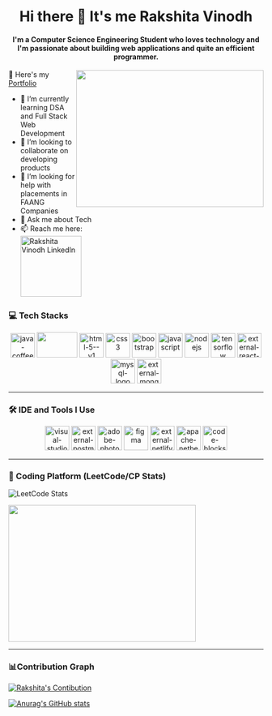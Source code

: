 <div align="center">

  <h1>Hi there 👋 It's me Rakshita Vinodh</h1>

</div>

<div align="center">
<h4>I'm a Computer Science Engineering Student who loves technology and I'm passionate about building web applications and quite an efficient programmer.</h4>
</div>
<img align ="right" width="370" height="270" src="https://github.com/user-attachments/assets/bde0aa52-f917-40c6-b7a6-612a8cd43214">

🔭 Here's my [Portfolio](https://rvportfolio2025.netlify.app/)


- 🌱 I’m currently learning DSA and Full Stack Web Development
- 👯 I’m looking to collaborate on developing products
- 🤔 I’m looking for help with placements in FAANG Companies
- 💬 Ask me about Tech
- 📫 Reach me here:
  <br /><a href="https://www.linkedin.com/in/rakshita-vinodh-92a781257/">
  <img src="https://github.com/user-attachments/assets/13d421d4-8ad9-4775-8820-14e852ffdd98" width="120px" alt="Rakshita Vinodh LinkedIn">
</a>

### 💻 Tech Stacks

<p align="center">
<img width="48" height="48" src="https://img.icons8.com/color/48/java-coffee-cup-logo--v1.png" alt="java-coffee-cup-logo--v1"/>  
  <img src="https://github.com/user-attachments/assets/5694af6d-d5c2-4c8f-aed2-049dbf92fa68" width="80" height="50"/>
<img width="48" height="48" src="https://img.icons8.com/color/48/html-5--v1.png" alt="html-5--v1"/>
<img width="48" height="48" src="https://img.icons8.com/color/48/css3.png" alt="css3"/>
<img width="48" height="48" src="https://img.icons8.com/fluency/48/bootstrap.png" alt="bootstrap"/>
<img width="48" height="48" src="https://img.icons8.com/fluency/48/javascript.png" alt="javascript"/>
<img width="48" height="48" src="https://img.icons8.com/color/48/nodejs.png" alt="nodejs"/>
<img width="48" height="48" src="https://img.icons8.com/color/48/tensorflow.png" alt="tensorflow"/>
<img width="48" height="48" src="https://img.icons8.com/external-tal-revivo-color-tal-revivo/48/external-react-a-javascript-library-for-building-user-interfaces-logo-color-tal-revivo.png" alt="external-react-a-javascript-library-for-building-user-interfaces-logo-color-tal-revivo"/>
<img width="48" height="48" src="https://img.icons8.com/fluency/48/mysql-logo.png" alt="mysql-logo"/>
<img width="48" height="48" src="https://img.icons8.com/external-tal-revivo-shadow-tal-revivo/48/external-mongodb-a-cross-platform-document-oriented-database-program-logo-shadow-tal-revivo.png" alt="external-mongodb-a-cross-platform-document-oriented-database-program-logo-shadow-tal-revivo"/>
</p>



---

### 🛠 IDE and Tools I Use

<p align="center">
<img width="48" height="48" src="https://img.icons8.com/color/48/visual-studio--v2.png" alt="visual-studio--v2"/>
<img width="48" height="48" src="https://img.icons8.com/external-tal-revivo-color-tal-revivo/48/external-postman-is-the-only-complete-api-development-environment-logo-color-tal-revivo.png" alt="external-postman-is-the-only-complete-api-development-environment-logo-color-tal-revivo"/>
<img width="48" height="48" src="https://img.icons8.com/color/48/adobe-photoshop--v1.png" alt="adobe-photoshop--v1"/>
<img width="48" height="48" src="https://img.icons8.com/fluency/48/figma.png" alt="figma"/>
<img width="48" height="48" src="https://img.icons8.com/external-tal-revivo-color-tal-revivo/48/external-netlify-a-cloud-computing-company-that-offers-hosting-and-serverless-backend-services-for-static-websites-logo-color-tal-revivo.png" alt="external-netlify-a-cloud-computing-company-that-offers-hosting-and-serverless-backend-services-for-static-websites-logo-color-tal-revivo"/>
<img width="48" height="48" src="https://img.icons8.com/color/48/apache-netbeans.png" alt="apache-netbeans"/>
  <img width="48" height="48" src="https://img.icons8.com/fluency/48/code-blocks.png" alt="code-blocks"/>
</p>

---


### 🎯 Coding Platform (LeetCode/CP Stats)

![LeetCode Stats](https://leetcard.jacoblin.cool/Rakshita_vinodh?theme=forest&font=Sen&ext=activity)

<img align ="center" width="370" height="270" src="https://github-readme-stats.vercel.app/api/top-langs/?username=Rakshita-05github&layout=compact&theme=default">

---


### 📊Contribution Graph



  [![Rakshita's Contibution](https://github-readme-activity-graph.vercel.app/graph?username=Rakshita-05github&bg_color=211c1f&color=1c827c&line=04ec80&point=403d3d&area=true&hide_border=true)](https://github.com/Rakshita-05github/github-readme-stats)


    
  [![Anurag's GitHub stats](https://github-readme-stats.vercel.app/api?username=Rakshita-05github)](https://github.com/Rakshita-05github/github-readme-stats)
</a>
